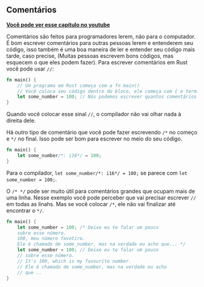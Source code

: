 ## Comentários

**[Você pode ver esse capítulo no youtube](https://youtu.be/fJ7jBZG_Rpo)**

Comentários são feitos para programadores lerem, não para o computador. É bom escrever comentários para outras pessoas lerem e entenderem seu código, isso também é uma boa maneira de ler e entender seu código mais tarde, caso precise, (Muitas pessoas escrevem bons códigos, mas esquecem o que eles podem fazer). Para escrever comentários em Rust você pode usar `//`:

```rust
fn main() {
    // Um programa em Rust começa com a fn main()
    // Você coloca seu código dentro do bloco, ele começa com { e termina com }
    let some_number = 100; // Nós podemos escrever quantos comentários quisermos, o computador nunca vai executa-lós.
}
```

Quando você colocar esse sinal `//`, o compilador não vai olhar nada à direita dele.

Há outro tipo de comentário que você pode fazer escrevendo `/*` no começo e `*/` no final. Isso pode ser bom para escrever no meio do seu código.

```rust
fn main() {
    let some_number/*: i16*/ = 100;
}
```

Para o compilador, `let some_number/*: i16*/ = 100;` se parece com `let some_number = 100;`.

O `/* */` pode ser muito útil para comentários grandes que ocupam mais de uma linha. Nesse exemplo você pode perceber que vai precisar escrever `//` em todas as linahs. Mas se você colocar `/*`, ele não vai finalizar até encontrar o `*/`.

```rust
fn main() {
    let some_number = 100; /* Deixe eu te falar um pouco
    sobre esse número.
    100, meu número favotiro.
    Ele é chamado de some_number, mas na verdade eu acho que... */
    let some_number = 100; // Deixe eu te falar um pouco
    // sobre esse número.
    // It's 100, which is my favourite number.
    // Ele é chamado de some_number, mas na verdade eu acho
    // que ..
}
```
